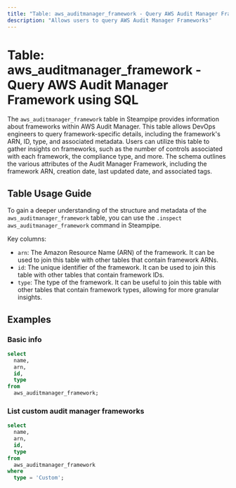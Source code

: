 ```yaml
---
title: "Table: aws_auditmanager_framework - Query AWS Audit Manager Framework using SQL"
description: "Allows users to query AWS Audit Manager Frameworks"
---
```


# Table: aws_auditmanager_framework - Query AWS Audit Manager Framework using SQL

The `aws_auditmanager_framework` table in Steampipe provides information about frameworks within AWS Audit Manager. This table allows DevOps engineers to query framework-specific details, including the framework's ARN, ID, type, and associated metadata. Users can utilize this table to gather insights on frameworks, such as the number of controls associated with each framework, the compliance type, and more. The schema outlines the various attributes of the Audit Manager Framework, including the framework ARN, creation date, last updated date, and associated tags.

## Table Usage Guide

To gain a deeper understanding of the structure and metadata of the `aws_auditmanager_framework` table, you can use the `.inspect aws_auditmanager_framework` command in Steampipe.

Key columns:

- `arn`: The Amazon Resource Name (ARN) of the framework. It can be used to join this table with other tables that contain framework ARNs.
- `id`: The unique identifier of the framework. It can be used to join this table with other tables that contain framework IDs.
- `type`: The type of the framework. It can be useful to join this table with other tables that contain framework types, allowing for more granular insights.

## Examples

### Basic info

```sql
select
  name,
  arn,
  id,
  type
from
  aws_auditmanager_framework;
```

### List custom audit manager frameworks

```sql
select
  name,
  arn,
  id,
  type
from
  aws_auditmanager_framework
where
  type = 'Custom';
```
